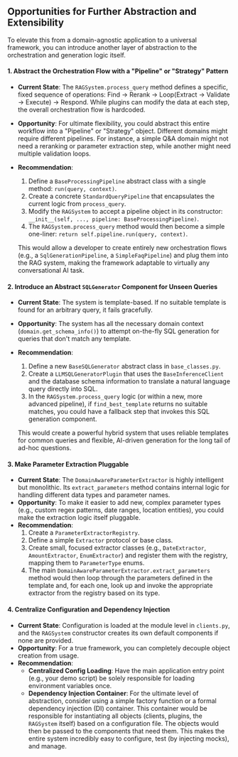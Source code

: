 ## Opportunities for Further Abstraction and Extensibility

To elevate this from a domain-agnostic application to a universal framework, you can introduce another layer of abstraction to the orchestration and generation logic itself.

#### 1. Abstract the Orchestration Flow with a "Pipeline" or "Strategy" Pattern

* **Current State**: The `RAGSystem.process_query` method defines a specific, fixed sequence of operations: Find -> Rerank -> Loop(Extract -> Validate -> Execute) -> Respond. While plugins can modify the data at each step, the overall orchestration flow is hardcoded.
* **Opportunity**: For ultimate flexibility, you could abstract this entire workflow into a "Pipeline" or "Strategy" object. Different domains might require different pipelines. For instance, a simple Q&A domain might not need a reranking or parameter extraction step, while another might need multiple validation loops.
* **Recommendation**:
    1.  Define a `BaseProcessingPipeline` abstract class with a single method: `run(query, context)`.
    2.  Create a concrete `StandardQueryPipeline` that encapsulates the current logic from `process_query`.
    3.  Modify the `RAGSystem` to accept a pipeline object in its constructor: `__init__(self, ..., pipeline: BaseProcessingPipeline)`.
    4.  The `RAGSystem.process_query` method would then become a simple one-liner: `return self.pipeline.run(query, context)`.

    This would allow a developer to create entirely new orchestration flows (e.g., a `SqlGenerationPipeline`, a `SimpleFaqPipeline`) and plug them into the RAG system, making the framework adaptable to virtually any conversational AI task.

#### 2. Introduce an Abstract `SQLGenerator` Component for Unseen Queries

* **Current State**: The system is template-based. If no suitable template is found for an arbitrary query, it fails gracefully.
* **Opportunity**: The system has all the necessary domain context (`domain.get_schema_info()`) to attempt on-the-fly SQL generation for queries that don't match any template.
* **Recommendation**:
    1.  Define a new `BaseSQLGenerator` abstract class in `base_classes.py`.
    2.  Create a `LLMSQLGeneratorPlugin` that uses the `BaseInferenceClient` and the database schema information to translate a natural language query directly into SQL.
    3.  In the `RAGSystem.process_query` logic (or within a new, more advanced pipeline), if `find_best_template` returns no suitable matches, you could have a fallback step that invokes this SQL generation component.

    This would create a powerful hybrid system that uses reliable templates for common queries and flexible, AI-driven generation for the long tail of ad-hoc questions.

#### 3. Make Parameter Extraction Pluggable

* **Current State**: The `DomainAwareParameterExtractor` is highly intelligent but monolithic. Its `extract_parameters` method contains internal logic for handling different data types and parameter names.
* **Opportunity**: To make it easier to add new, complex parameter types (e.g., custom regex patterns, date ranges, location entities), you could make the extraction logic itself pluggable.
* **Recommendation**:
    1.  Create a `ParameterExtractorRegistry`.
    2.  Define a simple `Extractor` protocol or base class.
    3.  Create small, focused extractor classes (e.g., `DateExtractor`, `AmountExtractor`, `EnumExtractor`) and register them with the registry, mapping them to `ParameterType` enums.
    4.  The main `DomainAwareParameterExtractor.extract_parameters` method would then loop through the parameters defined in the template and, for each one, look up and invoke the appropriate extractor from the registry based on its type.

#### 4. Centralize Configuration and Dependency Injection

* **Current State**: Configuration is loaded at the module level in `clients.py`, and the `RAGSystem` constructor creates its own default components if none are provided.
* **Opportunity**: For a true framework, you can completely decouple object creation from usage.
* **Recommendation**:
    * **Centralized Config Loading**: Have the main application entry point (e.g., your demo script) be solely responsible for loading environment variables once.
    * **Dependency Injection Container**: For the ultimate level of abstraction, consider using a simple factory function or a formal dependency injection (DI) container. This container would be responsible for instantiating all objects (clients, plugins, the `RAGSystem` itself) based on a configuration file. The objects would then be passed to the components that need them. This makes the entire system incredibly easy to configure, test (by injecting mocks), and manage.
